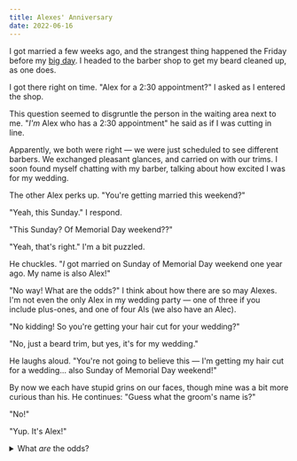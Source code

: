 ```yaml
---
title: Alexes' Anniversary
date: 2022-06-16
---
```


I got married a few weeks ago, and the strangest thing happened the Friday before my [big day](wedding.md). I headed to the barber shop to get my beard cleaned up, as one does.

I got there right on time. "Alex for a 2:30 appointment?" I asked as I entered the shop.

This question seemed to disgruntle the person in the waiting area next to me.  "_I'm_ Alex who has a 2:30 appointment" he said as if I was cutting in line.

Apparently, we both were right — we were just scheduled to see different barbers. We exchanged pleasant glances, and carried on with our trims. I soon found myself chatting with my barber, talking about how excited I was for my wedding.

The other Alex perks up. "You're getting married this weekend?"

"Yeah, this Sunday." I respond.

"This Sunday? Of Memorial Day weekend??"

"Yeah, that's right." I'm a bit puzzled.

He chuckles. "_I_ got married on Sunday of Memorial Day weekend one year ago. My name is also Alex!"

"No way! What are the odds?" I think about how there are so may Alexes. I'm not even the only Alex in my wedding party — one of three if you include plus-ones, and one of four Als (we also have an Alec).

"No kidding! So you're getting your hair cut for your wedding?"

"No, just a beard trim, but yes, it's for my wedding."

He laughs aloud. "You're not going to believe this — I'm getting my hair cut for a wedding... also Sunday of Memorial Day weekend!"

By now we each have stupid grins on our faces, though mine was a bit more curious than his. He continues: "Guess what
the groom's name is?"

"No!"

"Yup. It's Alex!"

<details>
<summary>What <i>are</i> the odds?</summary>

I thought a bit about how to solve this during my wedding weekend. I [almost tried](wedding/paradox.md) to formalize and calculate a solution. Instead, I went off to my honeymoon.

</details>









